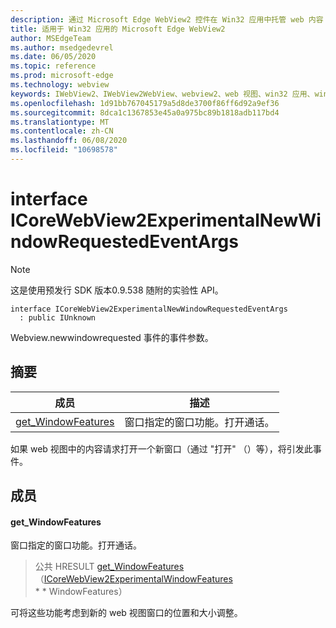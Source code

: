 ```yaml
---
description: 通过 Microsoft Edge WebView2 控件在 Win32 应用中托管 web 内容
title: 适用于 Win32 应用的 Microsoft Edge WebView2
author: MSEdgeTeam
ms.author: msedgedevrel
ms.date: 06/05/2020
ms.topic: reference
ms.prod: microsoft-edge
ms.technology: webview
keywords: IWebView2、IWebView2WebView、webview2、web 视图、win32 应用、win32、edge、ICoreWebView2、ICoreWebView2Controller、浏览器控件、边缘 html
ms.openlocfilehash: 1d91bb767045179a5d8de3700f86ff6d92a9ef36
ms.sourcegitcommit: 8dca1c1367853e45a0a975bc89b1818adb117bd4
ms.translationtype: MT
ms.contentlocale: zh-CN
ms.lasthandoff: 06/08/2020
ms.locfileid: "10698578"
---
```

# interface ICoreWebView2ExperimentalNewWindowRequestedEventArgs 

> [!NOTE]
> 这是使用预发行 SDK 版本0.9.538 随附的实验性 API。

```
interface ICoreWebView2ExperimentalNewWindowRequestedEventArgs
  : public IUnknown
```

Webview.newwindowrequested 事件的事件参数。

## 摘要

 成员                        | 描述
--------------------------------|---------------------------------------------
[get_WindowFeatures](#get_windowfeatures) | 窗口指定的窗口功能。打开通话。

如果 web 视图中的内容请求打开一个新窗口（通过 "打开" （）等），将引发此事件。

## 成员

#### get_WindowFeatures 

窗口指定的窗口功能。打开通话。

> 公共 HRESULT [get_WindowFeatures](#get_windowfeatures)（[ICoreWebView2ExperimentalWindowFeatures](icorewebview2experimentalwindowfeatures.md) * * WindowFeatures）

可将这些功能考虑到新的 web 视图窗口的位置和大小调整。


